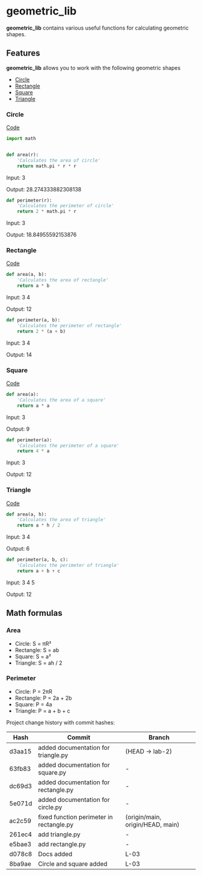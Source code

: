 # geometric_lib
**geometric_lib** contains various useful functions for calculating geometric shapes.

## Features
**geometric_lib** allows you to work with the following geometric shapes
- [Circle](https://github.com/f4ke-n0name/geometric_lib#circle)
- [Rectangle](https://github.com/f4ke-n0name/geometric_lib#rectangle)
- [Square](https://github.com/f4ke-n0name/geometric_lib#square)
- [Triangle](https://github.com/f4ke-n0name/geometric_lib#triangle)


### Circle
[Code](https://github.com/f4ke-n0name/geometric_lib/blob/main/circle.py)
```python
import math


def area(r):
	'Calculates the area of circle'
    return math.pi * r * r

```
Input: 3

Output: 28.274333882308138


```python
def perimeter(r):
	'Calculates the perimeter of circle'
    return 2 * math.pi * r
```
Input: 3

Output: 18.84955592153876


### Rectangle
[Code](https://github.com/f4ke-n0name/geometric_lib/blob/main/rectangle.py)
```python
def area(a, b):
	'Calculates the area of rectangle'
    return a * b
```
Input: 3 4 

Output: 12


```python
def perimeter(a, b):
    'Calculates the perimeter of rectangle'
    return 2 * (a + b)
```
Input: 3 4

Output: 14


### Square
[Code](https://github.com/f4ke-n0name/geometric_lib/blob/main/square.py)
```python
def area(a):
    'Calculates the area of a square'
    return a * a
```
Input: 3

Output: 9


```python
def perimeter(a):
    'Calculates the perimeter of a square'
    return 4 * a
```
Input: 3

Output: 12


### Triangle
[Code](https://github.com/f4ke-n0name/geometric_lib/blob/main/triangle.py)

```python
def area(a, h):
    'Calculates the area of triangle'
    return a * h / 2
```
Input: 3 4

Output: 6


```python
def perimeter(a, b, c):
    'Calculates the perimeter of triangle'
    return a + b + c
```
Input: 3 4 5

Output: 12


## Math formulas
### Area
- Circle: S = πR²
- Rectangle: S = ab
- Square: S = a²
- Triangle: S = ah / 2


### Perimeter
- Circle: P = 2πR
- Rectangle: P = 2a + 2b
- Square: P = 4a
- Triangle: P = a + b + c


Project change history with commit hashes:


| Hash  | Commit | Branch |
| ---------| ------------------------------------------- | ------------------------------- |
| d3aa15   | added documentation for triangle.py         | (HEAD -> lab-2)                 |
| 63fb83   | added documentation for square.py           | -                               |
| dc69d3   | added documentation for rectangle.py        | -                               |
| 5e071d   | added documentation for circle.py           | -                               |
| ac2c59   | fixed function perimeter in rectangle.py    | (origin/main, origin/HEAD, main)|
| 261ec4   | add triangle.py                             | -                               |
| e5bae3   | add rectangle.py                            | -                               |
| d078c8   | Docs added                                  | L-03                            |
| 8ba9ae   | Circle and square added                     | L-03                            |

